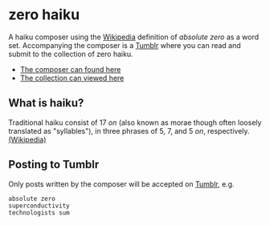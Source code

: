 # zero haiku

A haiku composer using the [Wikipedia](https://en.wikipedia.org/wiki/Absolute_zero) definition of *absolute zero* as a word set.
Accompanying the composer is a [Tumblr](https://zero-haiku.tumblr.com/) where you can read and submit to the collection of zero haiku.
* [The composer can found here](https://doommchips.github.io/sketches/zero/)
* [The collection can viewed here](https://zero-haiku.tumblr.com/)

## What is haiku?

Traditional haiku consist of 17 *on* (also known as morae though often loosely translated as "syllables"), in three phrases of 5, 7, and 5 *on*, respectively. [(Wikipedia)](https://en.wikipedia.org/wiki/Haiku)

## Posting to Tumblr

Only posts written by the composer will be accepted on [Tumblr](https://zero-haiku.tumblr.com/submit), e.g.

```
absolute zero
superconductivity
technologists sum
```
